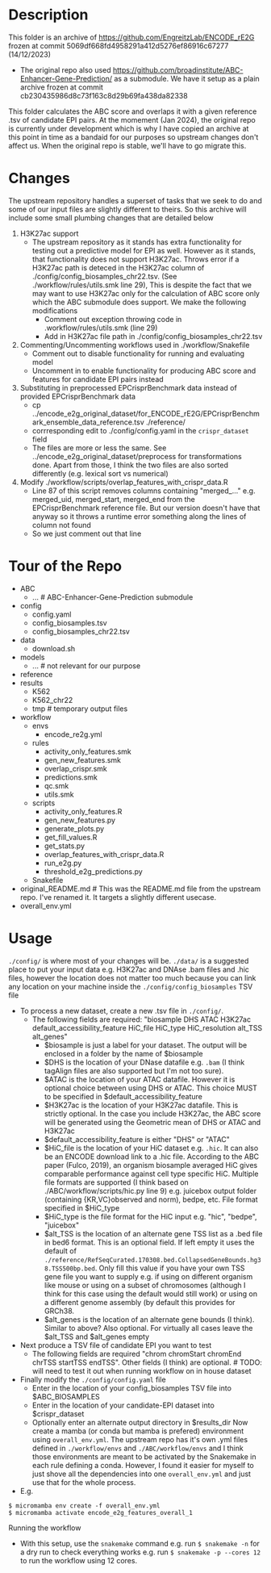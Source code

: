 # Description

This folder is an archive of https://github.com/EngreitzLab/ENCODE_rE2G frozen at commit 5069df668fd4958291a412d5276ef86916c67277 (14/12/2023)
  - The original repo also used https://github.com/broadinstitute/ABC-Enhancer-Gene-Prediction/ as a submodule. We have it setup as a plain archive frozen at commit cb230435986d8c73f163c8d29b69fa438da82338

This folder calculates the ABC score and overlaps it with a given reference .tsv of candidate EPI pairs. At the momement (Jan 2024), the original repo is currently under development which is why I have copied an archive at this point in time as a bandaid for our purposes so upstream changes don't affect us. When the original repo is stable, we'll have to go migrate this.

# Changes
The upstream repository handles a superset of tasks that we seek to do and some of our input files are slightly different to theirs. So this archive will include some small plumbing changes that are detailed below
  1. H3K27ac support
     - The upstream repository as it stands has extra functionality for testing out a predictive model for EPI as well. However as it stands, that functionality does not support H3K27ac. Throws error if a H3K27ac path is deteced in the H3K27ac column of ./config/config_biosamples_chr22.tsv. (See ./workflow/rules/utils.smk line 29), This is despite the fact that we may want to use H3K27ac only for the calculation of ABC score only which the ABC submodule does support. We make the following modifications
       - Comment out exception throwing code in .workflow/rules/utils.smk (line 29)
       - Add in H3K27ac file path in ./config/config_biosamples_chr22.tsv
  2. Commenting/Uncommenting workflows used in ./workflow/Snakefile
     - Comment out to disable functionality for running and evaluating model
     - Uncomment in to enable functionality for producing ABC score and features for candidate EPI pairs instead
  3. Substituting in preprocessed EPCrisprBenchmark data instead of provided EPCrisprBenchmark data
     - cp ../encode_e2g_original_dataset/for_ENCODE_rE2G/EPCrisprBenchmark_ensemble_data_reference.tsv ./reference/
     - corrresponding edit to ./config/config.yaml in the `crispr_dataset` field
     - The files are more or less the same. See ../encode_e2g_original_dataset/preprocess for transformations done. Apart from those, I think the two files are also sorted differently (e.g. lexical sort vs numerical) 
  4. Modify ./workflow/scripts/overlap_features_with_crispr_data.R
     - Line 87 of this script removes columns containing "merged_..." e.g. merged_uid, merged_start, merged_end from the EPCrisprBenchmark reference file. But our version doesn't have that anyway so it throws a runtime error something along the lines of column not found
     - So we just comment out that line 

# Tour of the Repo
* ABC
  * ... # ABC-Enhancer-Gene-Prediction submodule
* config 
  * config.yaml 
  * config_biosamples.tsv
  * config_biosamples_chr22.tsv 
* data
  * download.sh
* models
  * ... # not relevant for our purpose
* reference
* results
  * K562
  * K562_chr22
  * tmp # temporary output files
* workflow
  * envs
    * encode_re2g.yml
  * rules
    * activity_only_features.smk
    * gen_new_features.smk
    * overlap_crispr.smk
    * predictions.smk
    * qc.smk
    * utils.smk
  * scripts
    * activity_only_features.R
    * gen_new_features.py
    * generate_plots.py
    * get_fill_values.R
    * get_stats.py
    * overlap_features_with_crispr_data.R
    * run_e2g.py
    * threshold_e2g_predictions.py
  * Snakefile
* original_README.md # This was the README.md file from the upstream repo. I've renamed it. It targets a slightly different usecase.
* overall_env.yml 



# Usage
`./config/` is where most of your changes will be. `./data/` is a suggested place to put your input data e.g. H3K27ac and DNAse .bam files and .hic files, however the location does not matter too much because you can link any location on your machine inside the `./config/config_biosamples` TSV file
  * To process a new dataset, create a new .tsv file in `./config/`. 
    * The following fields are required: "biosample	DHS	ATAC	H3K27ac	default_accessibility_feature	HiC_file	HiC_type	HiC_resolution	alt_TSS	alt_genes"
      * $biosample is just a label for your dataset. The output will be enclosed in a folder by the name of $biosample
      * $DHS is the location of your DNase datafile e.g. `.bam` (I think tagAlign files are also supported but I'm not too sure).
      * $ATAC is the location of your ATAC datafile. However it is optional choice between using DHS or ATAC. This choice MUST to be specified in $default_accessibility_feature
      * $H3K27ac is the location of your H3K27ac datafile. This is strictly optional. In the case you include H3K27ac, the ABC score will be generated using the Geometric mean of DHS or ATAC and H3K27ac
      * $default_accessibility_feature is either "DHS" or "ATAC"
      * $HiC_file is the location of your HiC dataset e.g. `.hic`. It can also be an ENCODE download link to a .hic file. According to the ABC paper (Fulco, 2019), an organism biosample averaged HiC gives comparable performance against cell type specific HiC. Multiple file formats are supported (I think based on ./ABC/workflow/scripts/hic.py line 9) e.g. juicebox output folder (containing {KR,VC}observed and norm), bedpe, etc. File format specified in $HiC_type
      * $HiC_type is the file format for the HiC input e.g. "hic", "bedpe", "juicebox"
      * $alt_TSS is the location of an alternate gene TSS list as a .bed file in bed6 format. This is an optional field. If left empty it uses the default of `./reference/RefSeqCurated.170308.bed.CollapsedGeneBounds.hg38.TSS500bp.bed`. Only fill this value if you have your own TSS gene file you want to supply e.g. if using on different organism like mouse or using on a subset of chromosomes (although I think for this case using the default would still work) or using on a different genome assembly (by default this provides for GRCh38.
      * $alt_genes is the location of an alternate gene bounds (I think). Similar to above? Also optional. For virtually all cases leave the $alt_TSS and $alt_genes empty
  * Next produce a TSV file of candidate EPI you want to test
    * The following fields are required "chrom	chromStart	chromEnd	chrTSS	startTSS	endTSS". Other fields (I think) are optional. # TODO: will need to test it out when running workflow on in house dataset
  * Finally modify the `./config/config.yaml` file 
    * Enter in the location of your config_biosamples TSV file into $ABC_BIOSAMPLES
    * Enter in the location of your candidate-EPI dataset into $crispr_dataset
    * Optionally enter an alternate output directory in $results_dir
Now create a mamba (or conda but mamba is prefered) environment using `overall_env.yml`. The upstream repo has it's own .yml files defined in `./workflow/envs` and `./ABC/workflow/envs` and I think those environments are meant to be activated by the Snakemake in each rule defining a conda. However, I found it easier for myself to just shove all the dependencies into one `overall_env.yml` and just use that for the whole process.  
  * E.g.
```
$ micromamba env create -f overall_env.yml
$ micromamba activate encode_e2g_features_overall_1
```
Running the workflow
  * With this setup, use the `snakemake` command e.g.  run `$ snakemake -n` for a dry run to check everything works e.g. run `$ snakemake -p --cores 12` to run the workflow using 12 cores. 


